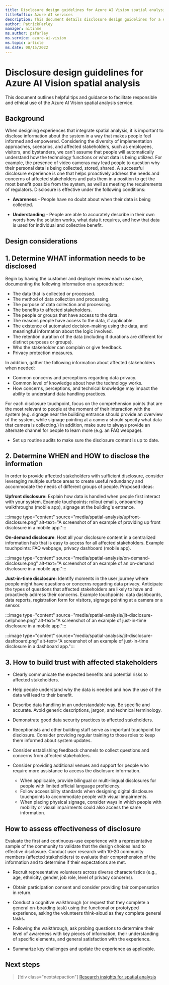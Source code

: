 ```yaml
---
title: Disclosure design guidelines for Azure AI Vision spatial analysis
titleSuffix: Azure AI services
description: This document details disclosure design guidelines for a Azure AI Vision spatial analysis container deployment.
author: PatrickFarley
manager: nitinme
ms.author: pafarley
ms.service: azure-ai-vision
ms.topic: article
ms.date: 08/15/2022
---
```


# Disclosure design guidelines for Azure AI Vision spatial analysis

This document outlines helpful tips and guidance to facilitate responsible and ethical use of the Azure AI Vision spatial analysis service.

## Background

When designing experiences that integrate spatial analysis, it is important to disclose information about the system in a way that makes people feel informed and empowered. Considering the diversity of implementation approaches, scenarios, and affected stakeholders, such as employees, visitors, and bystanders, we can't assume that people will automatically understand how the technology functions or what data is being utilized. For example, the presence of video cameras may lead people to question why their personal data is being collected, stored, shared. A successful disclosure experience is one that helps proactively address the needs and concerns of affected stakeholders and puts them in a position to get the most benefit possible from the system, as well as meeting the requirements of regulators. Disclosure is effective under the following conditions: 

- **Awareness** - People have no doubt about when their data is being collected.

- **Understanding** - People are able to accurately describe in their own words how the solution works, what data it requires, and how that data is used for individual and collective benefit.  

## Design considerations

## 1. Determine WHAT information needs to be disclosed

Begin by having the customer and deployer review each use case, documenting the following information on a spreadsheet:

- The data that is collected or processed.
- The method of data collection and processing.
- The purpose of data collection and processing.
- The benefits to affected stakeholders.
- The people or groups that have access to the data.
- The reasons people have access to the data, if applicable.
- The existence of automated decision-making using the data, and meaningful information about the logic involved.
- The retention duration of the data (including if durations are different for distinct purposes or groups).
- Who the stakeholder can complain or give feedback.
- Privacy protection measures.

In addition, gather the following information about affected stakeholders when needed:

- Common concerns and perceptions regarding data privacy.
- Common level of knowledge about how the technology works.
- How concerns, perceptions, and technical knowledge may impact the ability to understand data handling practices.

For each disclosure touchpoint, focus on the comprehension points that are the most relevant to people at the moment of their interaction with the system (e.g. signage near the building entrance should provide an overview of the system, while signage pointing at a camera should specify what data that camera is collecting.) In addition, make sure to always provide an alternate channel for people to learn more (e.g. an FAQ webpage).

- Set up routine audits to make sure the disclosure content is up to date.

## 2. Determine WHEN and HOW to disclose the information

In order to provide affected stakeholders with sufficient disclosure, consider leveraging multiple surface areas to create useful redundancy and accommodate the needs of different groups of people. Proposed ideas: 

**Upfront disclosure:** Explain how data is handled when people first interact with your system. Example touchpoints: rollout emails, onboarding walkthroughs (mobile app), signage at the building's entrance.

:::image type="content" source="media/spatial-analysis/upfront-disclosure.png" alt-text="A screenshot of an example of providing up front disclosure in a mobile app.":::

**On-demand disclosure**: Host all your disclosure content in a centralized information hub that is easy to access for all affected stakeholders. Example touchpoints: FAQ webpage, privacy dashboard (mobile app).

:::image type="content" source="media/spatial-analysis/on-demand-disclosure.png" alt-text="A screenshot of an example of an on-demand disclosure in a mobile app.":::

**Just-in-time disclosure**: Identify moments in the user journey where people might have questions or concerns regarding data privacy. Anticipate the types of questions that affected stakeholders are likely to have and proactively address their concerns. Example touchpoints: data dashboards, data reports, registration form for visitors, signage pointing at a camera or a sensor.  

:::image type="content" source="media/spatial-analysis/jit-disclosure-cellphone.png" alt-text="A screenshot of an example of just-in-time disclosure in a mobile app.":::

:::image type="content" source="media/spatial-analysis/jit-disclosure-dashboard.png" alt-text="A screenshot of an example of just-in-time disclosure in a dashboard app.":::

## 3. How to build trust with affected stakeholders

- Clearly communicate the expected benefits and potential risks to affected stakeholders.

- Help people understand why the data is needed and how the use of the data will lead to their benefit.

- Describe data handling in an understandable way. Be specific and accurate. Avoid generic descriptions, jargon, and technical terminology.

- Demonstrate good data security practices to affected stakeholders.

- Receptionists and other building staff serve as important touchpoint for disclosure. Consider providing regular training to those roles to keep them informed about system updates.  

- Consider establishing feedback channels to collect questions and concerns from affected stakeholders. 

- Consider providing additional venues and support for people who require more assistance to access the disclosure information.
  - When applicable, provide bilingual or multi-lingual disclosures for people with limited official language proficiency.
  - Follow accessibility standards when designing digital disclosure touchpoints to accommodate people with visual impairments.
  - When placing physical signage, consider ways in which people with mobility or visual impairments could also access the same information.

## How to assess effectiveness of disclosure

Evaluate the first and continuous-use experience with a representative sample of the community to validate that the design choices lead to effective disclosure. Conduct user research with 10-20 community members (affected stakeholders) to evaluate their comprehension of the information and to determine if their expectations are met.

- Recruit representative volunteers across diverse characteristics (e.g., age, ethnicity, gender, job role, level of privacy concerns).

- Obtain participation consent and consider providing fair compensation in return.

- Conduct a cognitive walkthrough (or request that they complete a general on-boarding task) using the functional or prototyped experience, asking the volunteers think-aloud as they complete general tasks.

- Following the walkthrough, ask probing questions to determine their level of awareness with key pieces of information, their understanding of specific elements, and general satisfaction with the experience.

- Summarize key challenges and update the experience as applicable.

## Next steps

> [!div class="nextstepaction"]
> [Research insights for spatial analysis](/legal/cognitive-services/computer-vision/research-insights?context=%2fazure%2fcognitive-services%2fComputer-vision%2fcontext%2fcontext)

